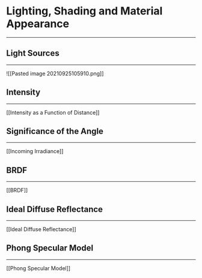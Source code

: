 # Lighting, Shading and Material Appearance
***
## Light Sources
***
![[Pasted image 20210925105910.png]]
## Intensity
***
[[Intensity as a Function of Distance]]

## Significance of the Angle
***
[[Incoming Irradiance]]

## BRDF
***
[[BRDF]]

## Ideal Diffuse Reflectance
***
[[Ideal Diffuse Reflectance]]

## Phong Specular Model
***
[[Phong Specular Model]]